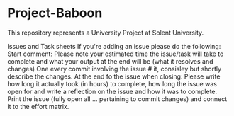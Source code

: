 # Project-Baboon
This repository represents a University Project at Solent University. 


Issues and Task sheets
  If you're adding an issue please do the following:
    Start comment: Please note your estimated time the issue/task will take to complete and what your output at the end will be (what it resolves and changes)
    One every commit involving the issue # it, consisley but shortly describe the changes.
    At the end fo the issue when closing: Please write how long it actually took (in hours) to complete, how long the issue was open for and write a reflection on the issue and how it was to complete.
    Print the issue (fully open all ... pertaining to commit changes) and connect it to the effort matrix. 

